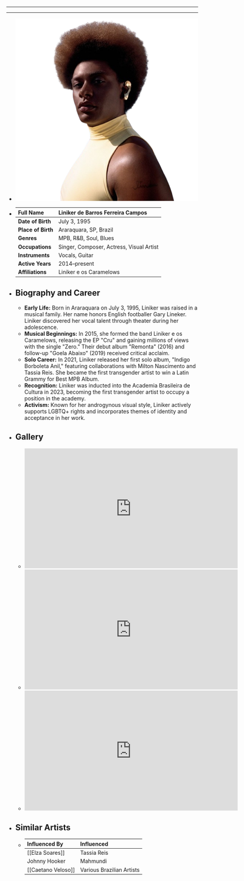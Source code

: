 ---
---

- ---
  ---
- ![liniker.png](../assets/liniker_1717739992665_0.png)
- | **Full Name**     | Liniker de Barros Ferreira Campos      |
  |-------------------|----------------------------------------|
  | **Date of Birth** | July 3, 1995                           |
  | **Place of Birth**| Araraquara, SP, Brazil                 |
  | **Genres**        | MPB, R&B, Soul, Blues                  |
  | **Occupations**   | Singer, Composer, Actress, Visual Artist|
  | **Instruments**   | Vocals, Guitar                         |
  | **Active Years**  | 2014–present                           |
  | **Affiliations**  | Liniker e os Caramelows                |
- ## **Biography and Career**
	- **Early Life:** Born in Araraquara on July 3, 1995, Liniker was raised in a musical family. Her name honors English footballer Gary Lineker. Liniker discovered her vocal talent through theater during her adolescence.
	- **Musical Beginnings:** In 2015, she formed the band Liniker e os Caramelows, releasing the EP "Cru" and gaining millions of views with the single "Zero." Their debut album "Remonta" (2016) and follow-up "Goela Abaixo" (2019) received critical acclaim.
	- **Solo Career:** In 2021, Liniker released her first solo album, "Indigo Borboleta Anil," featuring collaborations with Milton Nascimento and Tassia Reis. She became the first transgender artist to win a Latin Grammy for Best MPB Album.
	- **Recognition:** Liniker was inducted into the Academia Brasileira de Cultura in 2023, becoming the first transgender artist to occupy a position in the academy.
	- **Activism:** Known for her androgynous visual style, Liniker actively supports LGBTQ+ rights and incorporates themes of identity and acceptance in her work.
- ## **Gallery**
	- <iframe width="560" height="315" src="https://www.youtube.com/embed/CZwZX-QdJ0E?si=6vzPIqYrY9-t1oaC" title="YouTube video player" frameborder="0" allow="accelerometer; autoplay; clipboard-write; encrypted-media; gyroscope; picture-in-picture; web-share" referrerpolicy="strict-origin-when-cross-origin" allowfullscreen></iframe>
	- <iframe width="560" height="315" src="https://www.youtube.com/embed/M4s3yTJCcmI?si=5tCotbZf9YfPrpeP" title="YouTube video player" frameborder="0" allow="accelerometer; autoplay; clipboard-write; encrypted-media; gyroscope; picture-in-picture; web-share" referrerpolicy="strict-origin-when-cross-origin" allowfullscreen></iframe>
	- <iframe width="560" height="315" src="https://www.youtube.com/embed/857vqr0OUKY?si=XyGmdrg3_dqlmIw-" title="YouTube video player" frameborder="0" allow="accelerometer; autoplay; clipboard-write; encrypted-media; gyroscope; picture-in-picture; web-share" referrerpolicy="strict-origin-when-cross-origin" allowfullscreen></iframe>
- ## **Similar Artists**
	- | Influenced By       | Influenced                    |
	  |---------------------|-------------------------------|
	  | [[Elza Soares]]     | Tassia Reis                   |
	  | Johnny Hooker   | Mahmundi                      |
	  | [[Caetano Veloso]]  | Various Brazilian Artists     |